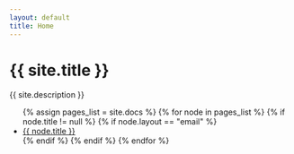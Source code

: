 ```yaml
---
layout: default
title: Home
---
```


# {{ site.title }}
{{ site.description }}

<ul>
  {% assign pages_list = site.docs %}
  {% for node in pages_list %}
    {% if node.title != null %}
      {% if node.layout == "email" %}
        <li>
          <a href="{{ site.baseurl }}{{ node.url }}" target="_blank">{{ node.title }}</a>
        </li>
      {% endif %}
    {% endif %}
  {% endfor %}
</ul>
